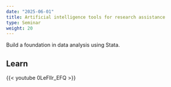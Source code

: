 ```yaml
---
date: "2025-06-01"
title: Artificial intelligence tools for research assistance
type: Seminar
weight: 20
---
```


Build a foundation in data analysis using Stata.

## Learn

{{< youtube 0LeFIlr_EFQ >}}
